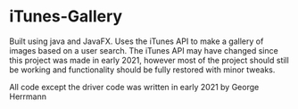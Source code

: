 # iTunes-Gallery
Built using java and JavaFX.
Uses the iTunes API to make a gallery of images based on a user search. The iTunes API may have changed since this project was made in early 2021,
however most of the project should still be working and functionality should be fully restored with minor tweaks.

All code except the driver code was written in early 2021 by George Herrmann
